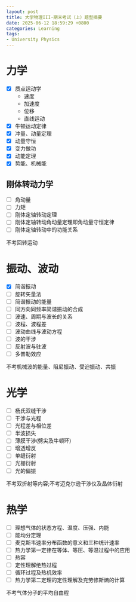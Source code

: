 ```yaml
---
layout: post
title: 大学物理III-期末考试（上）题型摘要
date: 2025-06-12 18:59:29 +0800
categories: Learning
tags:
- University Physics
---
```

# 力学

- [x] 质点运动学
    - 速度
    - 加速度
    - 位移
    - 直线运动
- [x] 牛顿运动定律
- [x] 冲量、动量定理
- [x] 动量守恒
- [x] 变力做功
- [x] 动能定理
- [x] 势能、机械能

## 刚体转动力学

- [ ] 角动量
- [ ] 力矩
- [ ] 刚体定轴转动定理
- [ ] 刚体定轴转动角动量定理即角动量守恒定律
- [ ] 刚体定轴转动中的功能关系

不考回转运动

# 振动、波动

- [x] 简谐振动
- [ ] 旋转矢量法
- [ ] 简谐振动的能量
- [ ] 同方向同频率简谐振动的合成
- [ ] 波速、周期与波长的关系
- [ ] 波程、波程差
- [ ] 波动曲线与波动方程
- [ ] 波的干涉
- [ ] 反射波与驻波
- [ ] 多普勒效应

不考机械波的能量、阻尼振动、受迫振动、共振

# 光学

- [ ] 杨氏双缝干涉
- [ ] 干涉与光程
- [ ] 光程差与相位差
- [ ] 半波损失
- [ ] 薄膜干涉(劈尖及牛顿环)
- [ ] 增透增反
- [ ] 单缝衍射
- [ ] 光栅衍射
- [ ] 光的偏振

不考双折射等内容;不考迈克尔逊干涉仪及晶体衍射

# 热学

- [ ] 理想气体的状态方程、温度、压强、内能
- [ ] 能均分定理
- [ ] 麦克斯韦速率分布函数的意义和三种统计速率
- [ ] 热力学第一定律在等体、等压、等温过程中的应用
- [ ] 热容
- [ ] 定性理解绝热过程
- [ ] 循环过程及热机效率
- [ ] 热力学第二定理的定性理解及克劳修斯熵的计算

不考气体分子的平均自由程